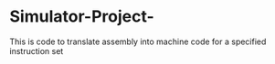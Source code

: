 # Simulator-Project-
This is code to translate assembly into machine code for a specified instruction set
